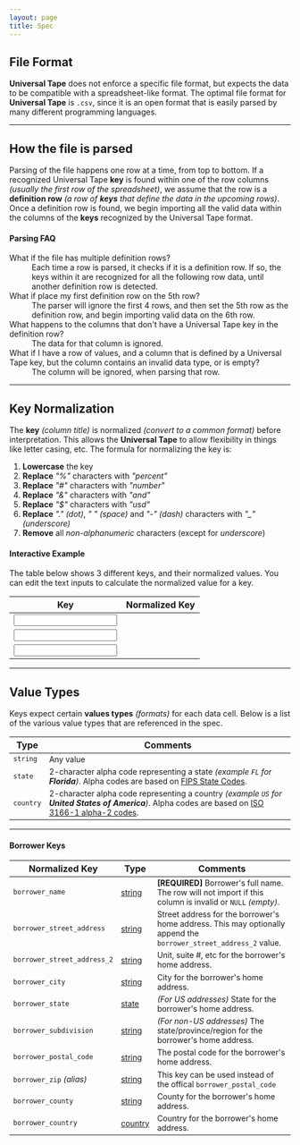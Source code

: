 ```yaml
---
layout: page
title: Spec
---
```


## File Format

**Universal Tape** does not enforce a specific file format, but expects the data to be compatible with a spreadsheet-like format. The optimal file format for **Universal Tape** is `.csv`, since it is an open format that is easily parsed by many different programming languages.

---

## How the file is parsed

Parsing of the file happens one row at a time, from top to bottom. If a recognized Universal Tape **key** is found within one of the row columns _(usually the first row of the spreadsheet)_, we assume that the row is a **definition row** _(a row of **keys** that define the data in the upcoming rows)_. Once a definition row is found, we begin importing all the valid data within the columns of the **keys** recognized by the Universal Tape format.

#### Parsing FAQ

<dl>
    <dt>What if the file has multiple definition rows?</dt>
    <dd>Each time a row is parsed, it checks if it is a definition row. If so, the keys within it are recognized for all the following row data, until another definition row is detected.</dd>
    <dt>What if place my first definition row on the 5th row?</dt>
    <dd>The parser will ignore the first 4 rows, and then set the 5th row as the definition row, and begin importing valid data on the 6th row.</dd>
    <dt>What happens to the columns that don't have a Universal Tape key in the definition row?</dt>
    <dd>The data for that column is ignored.</dd>
    <dt>What if I have a row of values, and a column that is defined by a Universal Tape key, but the column contains an invalid data type, or is empty?</dt>
    <dd>The column will be ignored, when parsing that row.</dd>
</dl>

---

## Key Normalization

The **key** _(column title)_ is normalized _(convert to a common format)_ before interpretation. This allows the **Universal Tape** to allow flexibility in things like letter casing, etc. The formula for normalizing the key is:

1. **Lowercase** the key
2. **Replace** _"%"_ characters with _"percent"_
3. **Replace** _"#"_ characters with _"number"_
4. **Replace** _"&"_ characters with _"and"_
5. **Replace** _"$"_ characters with _"usd"_
6. **Replace** _"." (dot)_, _" " (space)_ and _"-" (dash)_ characters with _"\_" (underscore)_
7. **Remove** all _non-alphanumeric_ characters (except for _underscore_)

#### Interactive Example

The table below shows 3 different keys, and their normalized values. You can edit the text inputs to calculate the normalized value for a key.

<table>
    <thead>
        <tr>
            <th>Key</th>
            <th>Normalized Key</th>
        </tr>
    </thead>
    <tbody>
        <tr>
            <td><input type="text" style="width: 100%;" ng-model="normalizeDemo1" ng-init="normalizeDemo1 = 'Borrower Name'"></td>
            <td><code ng-bind="normalizeDemo1 | normalize"></code></td>
        </tr>
        <tr>
            <td><input type="text" style="width: 100%;" ng-model="normalizeDemo2" ng-init="normalizeDemo2 = 'U.P.B $'"></td>
            <td><code ng-bind="normalizeDemo2 | normalize"></code></td>
        </tr>
         <tr>
             <td><input type="text" style="width: 100%;" ng-model="normalizeDemo3" ng-init="normalizeDemo3 = 'u-p-b usd'"></td>
             <td><code ng-bind="normalizeDemo3 | normalize"></code></td>
         </tr>
    </tbody>
</table>

---

## Value Types

Keys expect certain **values types** _(formats)_ for each data cell. Below is a list of the various value types that are referenced in the spec.

<table>
    <thead>
        <tr>
            <th>Type</th>
            <th>Comments</th>
        </tr>
    </thead>
    <tbody style="font-size: 14px;">
        <tr id="type-string">
            <td><code>string</code></td>
            <td>Any value</td>
        </tr>
        <tr id="type-state">
            <td><code>state</code></td>
            <td>2-character alpha code representing a state <em>(example <code>FL</code> for <strong>Florida</strong>)</em>. Alpha codes are based on <a href="https://en.wikipedia.org/wiki/Federal_Information_Processing_Standard_state_code#FIPS_state_codes" target="_blank">FIPS State Codes</a>.</td>
        </tr>
        <tr id="type-country">
            <td><code>country</code></td>
            <td>2-character alpha code representing a country <em>(example <code>US</code> for <strong>United States of America</strong>)</em>. Alpha codes are based on <a href="https://en.wikipedia.org/wiki/ISO_3166-1_alpha-2#Officially_assigned_code_elements" target="_blank">ISO 3166-1 alpha-2 codes</a>.</td>
        </tr>
    </tbody>
</table>

---

#### Borrower Keys

<table>
    <thead>
        <tr>
            <th>Normalized Key</th>
            <th>Type</th>
            <th>Comments</th>
        </tr>
    </thead>
    <tbody style="font-size: 14px;">
        <tr>
            <td><code>borrower_name</code></td>
            <td><a href="#type-string">string</a></td>
            <td><strong>[REQUIRED]</strong> Borrower's full name. The row will not import if this column is invalid or <code>NULL</code> <em>(empty)</em>.</td>
        </tr>
        <tr>
            <td><code>borrower_street_address</code></td>
            <td><a href="#type-string">string</a></td>
            <td>Street address for the borrower's home address. This may optionally append the <code>borrower_street_address_2</code> value.</td>
        </tr>
        <tr>
            <td><code>borrower_street_address_2</code></td>
            <td><a href="#type-string">string</a></td>
            <td>Unit, suite #, etc for the borrower's home address.</td>
        </tr>
        <tr>
            <td><code>borrower_city</code></td>
            <td><a href="#type-string">string</a></td>
            <td>City for the borrower's home address.</td>
        </tr>
        <tr>
            <td><code>borrower_state</code></td>
            <td><a href="#type-state">state</a></td>
            <td><em>(For US addresses)</em> State for the borrower's home address.</td>
        </tr>
        <tr>
            <td><code>borrower_subdivision</code></td>
            <td><a href="#type-string">string</a></td>
            <td><em>(For non-US addresses)</em> The state/province/region for the borrower's home address.</td>
        </tr>
        <tr>
            <td><code>borrower_postal_code</code></td>
            <td><a href="#type-string">string</a></td>
            <td>The postal code for the borrower's home address.</td>
        </tr>
        <tr>
            <td><code>borrower_zip</code> <em>(alias)</em></td>
            <td><a href="#type-string">string</a></td>
            <td>This key can be used instead of the offical <code>borrower_postal_code</code></td>
        </tr>
        <tr>
            <td><code>borrower_county</code></td>
            <td><a href="#type-string">string</a></td>
            <td>County for the borrower's home address.</td>
        </tr>
        <tr>
            <td><code>borrower_country</code></td>
            <td><a href="#type-country">country</a></td>
            <td>Country for the borrower's home address.</td>
        </tr>
    </tbody>
</table>
